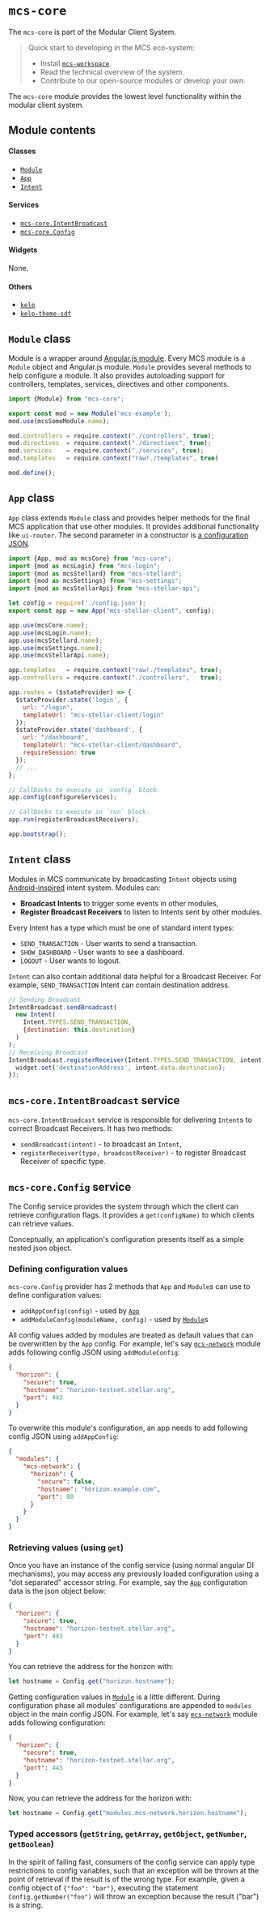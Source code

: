`mcs-core`
=============

The `mcs-core` is part of the Modular Client System.

> Quick start to developing in the MCS eco-system:
>
> * Install [`mcs-workspace`](https://github.com/stellar/mcs-workspace).
> * Read the technical overview of the system.
> * Contribute to our open-source modules or develop your own.

The `mcs-core` module provides the lowest level functionality within the modular client system.

## Module contents

#### Classes
* [`Module`](#module-class)
* [`App`](#app-class)
* [`Intent`](#intent-class)

#### Services
* [`mcs-core.IntentBroadcast`](#mcs-coreintentbroadcast-service)
* [`mcs-core.Config`](#mcs-coreconfig-service)

#### Widgets
None.

#### Others
* [`kelp`](https://github.com/stellar/kelp)
* [`kelp-theme-sdf`](https://github.com/stellar/kelp-theme-sdf)

## `Module` class

Module is a wrapper around [Angular.js module](https://docs.angularjs.org/guide/module). Every MCS module is a `Module` object and Angular.js module. `Module` provides several methods to help configure a module. It also provides autoloading support for controllers, templates, services, directives and other components.

```js
import {Module} from "mcs-core";

export const mod = new Module('mcs-example');
mod.use(mcsSomeModule.name);

mod.controllers = require.context("./controllers", true);
mod.directives  = require.context("./directives", true);
mod.services    = require.context("./services", true);
mod.templates   = require.context("raw!./templates", true)

mod.define();
```

## `App` class

`App` class extends `Module` class and provides helper methods for the final MCS application that use other modules. It provides additional functionality like `ui-router`. The second parameter in a constructor is [a configuration JSON](mcs-coreconfig-service).

```js
import {App, mod as mcsCore} from "mcs-core";
import {mod as mcsLogin} from "mcs-login";
import {mod as mcsStellard} from "mcs-stellard";
import {mod as mcsSettings} from "mcs-settings";
import {mod as mcsStellarApi} from "mcs-stellar-api";

let config = require('./config.json');
export const app = new App("mcs-stellar-client", config);

app.use(mcsCore.name);
app.use(mcsLogin.name);
app.use(mcsStellard.name);
app.use(mcsSettings.name);
app.use(mcsStellarApi.name);

app.templates   = require.context("raw!./templates", true);
app.controllers = require.context("./controllers",   true);

app.routes = ($stateProvider) => {
  $stateProvider.state('login', {
    url: "/login",
    templateUrl: "mcs-stellar-client/login"
  });
  $stateProvider.state('dashboard', {
    url: "/dashboard",
    templateUrl: "mcs-stellar-client/dashboard",
    requireSession: true
  });
  // ...
};

// Callbacks to execute in `config` block.
app.config(configureServices);

// Callbacks to execute in `run` block.
app.run(registerBroadcastReceivers);

app.bootstrap();
```

## `Intent` class

Modules in MCS communicate by broadcasting `Intent` objects using [Android-inspired](http://developer.android.com/guide/components/intents-filters.html) intent system. Modules can:
* **Broadcast Intents** to trigger some events in other modules,
* **Register Broadcast Receivers** to listen to Intents sent by other modules.

Every Intent has a type which must be one of standard intent types:
* `SEND_TRANSACTION` - User wants to send a transaction.
* `SHOW_DASHBOARD` - User wants to see a dashboard.
* `LOGOUT` - User wants to logout.

`Intent` can also contain additional data helpful for a Broadcast Receiver. For example, `SEND_TRANSACTION` Intent can contain destination address.

```js
// Sending Broadcast
IntentBroadcast.sendBroadcast(
  new Intent(
    Intent.TYPES.SEND_TRANSACTION,
    {destination: this.destination}
  )
);
// Receiving Broadcast
IntentBroadcast.registerReceiver(Intent.TYPES.SEND_TRANSACTION, intent => {
  widget.set('destinationAddress', intent.data.destination);
});
```

## `mcs-core.IntentBroadcast` service

`mcs-core.IntentBroadcast` service is responsible for delivering `Intent`s to correct Broadcast Receivers. It has two methods:
* `sendBroadcast(intent)` - to broadcast an `Intent`,
* `registerReceiver(type, broadcastReceiver)` - to register Broadcast Receiver of specific type.

## `mcs-core.Config` service

The Config service provides the system through which the client can retrieve configuration flags. It provides a `get(configName)` to which clients can retrieve values.

Conceptually, an application's configuration presents itself as a simple nested json object.

### Defining configuration values

`mcs-core.Config` provider has 2 methods that `App` and `Module`s can use to define configuration values:
* `addAppConfig(config)` - used by [`App`](#app-class)
* `addModuleConfig(moduleName, config)` - used by [`Module`](#module-class)s

All config values added by modules are treated as default values that can be overwritten by the `App` config. For example, let's say [`mcs-network`](https://github.com/stellar/mcs-network) module adds following config JSON using `addModuleConfig`:
```json
{
  "horizon": {
    "secure": true,
    "hostname": "horizon-testnet.stellar.org",
    "port": 443
  }
}
```
To overwrite this module's configuration, an app needs to add following config JSON using `addAppConfig`:
```json
{
  "modules": {
    "mcs-network": {
      "horizon": {
        "secure": false,
        "hostname": "horizon.example.com",
        "port": 80
      }
    }
  }
}
```

### Retrieving values (using `get`)

Once you have an instance of the config service (using normal angular DI mechanisms), you may access any previously loaded configuration using a "dot separated" accessor string. For example, say the [`App`](#app-class) configuration data is the json object below:

```json
{
  "horizon": {
    "secure": true,
    "hostname": "horizon-testnet.stellar.org",
    "port": 443
  }
}
```

You can retrieve the address for the horizon with:
```js
let hostname = Config.get("horizon.hostname");
```

Getting configuration values in [`Module`](#module-class) is a little different. During configuration phase all modules' configurations are appended to `modules` object in the main config JSON. For example, let's say [`mcs-network`](https://github.com/stellar/mcs-network) module adds following configuration:
```json
{
  "horizon": {
    "secure": true,
    "hostname": "horizon-testnet.stellar.org",
    "port": 443
  }
}
```

Now, you can retrieve the address for the horizon with:
```js
let hostname = Config.get("modules.mcs-network.horizon.hostname");
```

### Typed accessors (`getString`, `getArray`, `getObject`, `getNumber`, `getBoolean`)

In the spirit of failing fast, consumers of the config service can apply type restrictions to config variables, such that an exception will be thrown at the point of retrieval if the result is of the wrong type.  For example, given a config object of `{"foo": "bar"}`, executing the statement `Config.getNumber("foo")` will throw an exception because the result ("bar") is a string.

